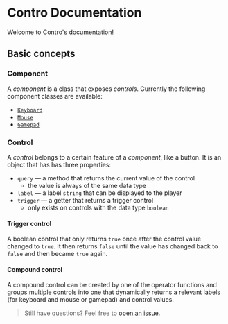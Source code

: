 # Contro Documentation

Welcome to Contro's documentation!

## Basic concepts

### Component

A *component* is a class that exposes *controls*. Currently the following component classes are available:

* [`Keyboard`][keyboard-component]
* [`Mouse`][mouse-component]
* [`Gamepad`][gamepad-component]

### Control

A *control* belongs to a certain feature of a *component*, like a button. It is an object that has has three properties:

* `query` — a method that returns the current value of the control
  * the value is always of the same data type
* `label` — a label `string` that can be displayed to the player
* `trigger` — a getter that returns a trigger control
  * only exists on controls with the data type `boolean`

#### Trigger control

A boolean control that only returns `true` once after the control value changed to `true`. It then returns `false` until the value has changed back to `false` and then became `true` again.

#### Compound control

A compound control can be created by one of the operator functions and groups multiple controls into one that dynamically returns a relevant labels (for keyboard and mouse or gamepad) and control values.

> Still have questions? Feel free to [open an issue][issues].

[keyboard-component]: /components/keyboard.md
[mouse-component]: /components/mouse.md
[gamepad-component]: /components/gamepad.md
[issues]: https://github.com/shroudedcode/contro/issues
